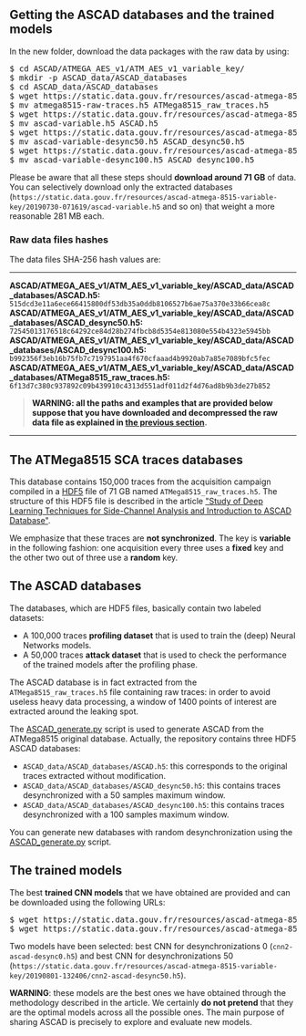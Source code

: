 ## <a name="getting-ascad"> Getting the ASCAD databases and the trained models 

In the new folder, download the data packages with the raw data by using:

<pre>
$ cd ASCAD/ATMEGA_AES_v1/ATM_AES_v1_variable_key/
$ mkdir -p ASCAD_data/ASCAD_databases
$ cd ASCAD_data/ASCAD_databases
$ wget https://static.data.gouv.fr/resources/ascad-atmega-8515-variable-key/20190730-071646/atmega8515-raw-traces.h5
$ mv atmega8515-raw-traces.h5 ATMega8515_raw_traces.h5
$ wget https://static.data.gouv.fr/resources/ascad-atmega-8515-variable-key/20190730-071619/ascad-variable.h5
$ mv ascad-variable.h5 ASCAD.h5
$ wget https://static.data.gouv.fr/resources/ascad-atmega-8515-variable-key/20190730-071628/ascad-variable-desync50.h5
$ mv ascad-variable-desync50.h5 ASCAD_desync50.h5
$ wget https://static.data.gouv.fr/resources/ascad-atmega-8515-variable-key/20190730-071636/ascad-variable-desync100.h5
$ mv ascad-variable-desync100.h5 ASCAD_desync100.h5
</pre>

Please be aware that all these steps should **download around 71 GB** of data.
You can selectively download only the extracted databases (`https://static.data.gouv.fr/resources/ascad-atmega-8515-variable-key/20190730-071619/ascad-variable.h5`
and so on) that weight a more reasonable 281 MB each.

### Raw data files hashes

The data files SHA-256 hash values are:

<hr>

**ASCAD/ATMEGA_AES_v1/ATM_AES_v1_variable_key/ASCAD_data/ASCAD_databases/ASCAD.h5:**
`515dcd3e11a6ece66415800df53db35a0ddb8106527b6ae75a370e33b66cea8c`
**ASCAD/ATMEGA_AES_v1/ATM_AES_v1_variable_key/ASCAD_data/ASCAD_databases/ASCAD_desync50.h5:**
`72545013176518c64292ce84d28b274fbcb8d5354e813080e554b4323e5945bb`
**ASCAD/ATMEGA_AES_v1/ATM_AES_v1_variable_key/ASCAD_data/ASCAD_databases/ASCAD_desync100.h5:**
`b992356f3eb16b75fb7c7197951aa4f670cfaaad4b9920ab7a85e7089bfc5fec`
**ASCAD/ATMEGA_AES_v1/ATM_AES_v1_variable_key/ASCAD_data/ASCAD_databases/ATMega8515_raw_traces.h5:**
`6f13d7c380c937892c09b439910c4313d551adf011d2f4d76ad8b9b3de27b852`

> **WARNING: all the paths and examples that are provided below suppose that you have
downloaded and decompressed the raw data file as explained in [the previous section](#getting-ascad).**

<hr>

## The ATMega8515 SCA traces databases

This database contains 150,000 traces from the acquisition campaign compiled in a [HDF5](https://en.wikipedia.org/wiki/Hierarchical_Data_Format) file of 71 GB named `ATMega8515_raw_traces.h5`. The structure of this HDF5 file is described in the article ["Study of Deep Learning Techniques for Side-Channel Analysis and Introduction to ASCAD Database"](https://eprint.iacr.org/2018/053.pdf).

We emphasize that these traces are **not synchronized**. The key is **variable** in the following fashion: one acquisition every three uses a **fixed** key and the other two out of three use a **random** key.


## The ASCAD databases

The databases, which are HDF5 files, basically contain two labeled datasets:
  * A 100,000 traces **profiling dataset** that is used to train the (deep) Neural Networks models.
  * A 50,000  traces **attack dataset** that is used to check the performance of the trained models after the
profiling phase. 

The ASCAD database is in fact extracted from the `ATMega8515_raw_traces.h5` file containing raw traces: in order to avoid useless heavy data processing, a window of 1400 points of
interest are extracted around the leaking spot.

The [ASCAD_generate.py](ASCAD_generate.py) script is used to generate ASCAD from the ATMega8515 original database. Actually, 
the repository contains three HDF5 ASCAD databases:

  * `ASCAD_data/ASCAD_databases/ASCAD.h5`: this corresponds to 
    the original traces extracted without modification.
  * `ASCAD_data/ASCAD_databases/ASCAD_desync50.h5`: this
    contains traces desynchronized with a 50 samples maximum window.
  * `ASCAD_data/ASCAD_databases/ASCAD_desync100.h5`: this
    contains traces desynchronized with a 100 samples maximum window.

You can generate new databases with random desynchronization using the [ASCAD_generate.py](ASCAD_generate.py) script.

## The trained models

The best **trained CNN models** that we have obtained are provided and can be downloaded using the following URLs:

<pre>
$ wget https://static.data.gouv.fr/resources/ascad-atmega-8515-variable-key/20190801-132322/cnn2-ascad-desync0.h5
$ wget https://static.data.gouv.fr/resources/ascad-atmega-8515-variable-key/20190801-132406/cnn2-ascad-desync50.h5
</pre>


Two models have been selected: best CNN for desynchronizations 0 (`cnn2-ascad-desync0.h5`) and best CNN for desynchronizations 50 (`https://static.data.gouv.fr/resources/ascad-atmega-8515-variable-key/20190801-132406/cnn2-ascad-desync50.h5`).


**WARNING**: these models are the best ones we have obtained through the methodology described in the article. We certainly **do not pretend** that they are the optimal models  across all the possible ones. The main purpose of sharing ASCAD is precisely to explore and evaluate new models.
